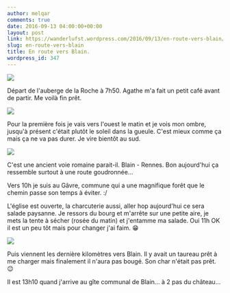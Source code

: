 ```yaml
---
author: melqar
comments: true
date: 2016-09-13 04:00:00+00:00
layout: post
link: https://wanderlufst.wordpress.com/2016/09/13/en-route-vers-blain/
slug: en-route-vers-blain
title: En route vers Blain.
wordpress_id: 347
---
```


[![](http://wanderlufst.files.wordpress.com/2016/09/wp-image-891093683jpg.jpg)](http://wanderlufst.files.wordpress.com/2016/09/wp-image-891093683jpg.jpg)

Départ de l'auberge de la Roche à 7h50. Agathe m'a fait un petit café avant de partir. Me voilà fin prêt.

[![](http://wanderlufst.files.wordpress.com/2016/09/wp-image-551891579jpg.jpg)](http://wanderlufst.files.wordpress.com/2016/09/wp-image-551891579jpg.jpg)

Pour la première fois je vais vers l'ouest le matin et je vois mon ombre, jusqu'à présent c'était plutôt le soleil dans la gueule. C'est mieux comme ça mais ça ne va pas durer. Je vire bientôt au sud.

[![](http://wanderlufst.files.wordpress.com/2016/09/wp-image-1582944130jpg.jpg)](http://wanderlufst.files.wordpress.com/2016/09/wp-image-1582944130jpg.jpg)

C'est une ancient voie romaine parait-il. Blain - Rennes. Bon aujourd'hui ça ressemble surtout à une route goudronnée...

Vers 10h je suis au Gâvre, commune qui a une magnifique forêt que le chemin passe son temps à éviter. :/

L'église est ouverte, la charcuterie aussi, aller hop aujourd'hui ce sera salade paysanne. Je ressors du bourg et m'arrête sur une petite aire, je mets la tente à sécher (rosée du matin) et j'entamme ma salade. Oui 11h OK il est un peu tôt mais pour changer j'ai faim. 😁

[![](http://wanderlufst.files.wordpress.com/2016/09/wp-image-839983599jpg.jpg)](http://wanderlufst.files.wordpress.com/2016/09/wp-image-839983599jpg.jpg)

Puis viennent les dernière kilomètres vers Blain. Il y avait un taureau prêt à me charger mais finalement il n'aura pas bougé. Son char n'était pas prêt. 😉

Il est 13h10 quand j'arrive au gîte communal de Blain... à 2 pas du château...
